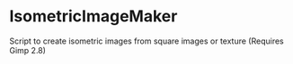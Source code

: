 # IsometricImageMaker
Script to create isometric images from square images or texture (Requires Gimp 2.8)
